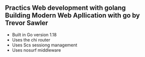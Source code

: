 Practics Web development with golang<br>
Building Modern Web Apllication with go by Trevor Sawler<br>
----------------------------------------

- Built in Go version 1.18
- Uses the chi router 
- Uses Scs sessiong management
- Uses nosurf middleware 